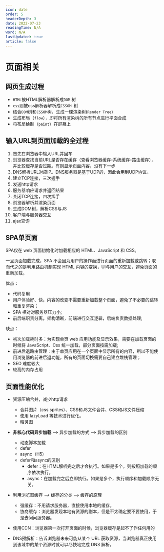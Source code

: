 ```yaml
---
icon: date
order: 5
headerDepth: 3
date: 2022-07-23
readingTime: N/A
word: N/A
lastUpdated: true
article: false
---
```

# 页面相关

## 网页生成过程

- `HTML`被HTML解析器解析成`DOM` 树
- `css`则被css解析器解析成`CSSOM `树
- 结合`DOM`树和`CSSOM`树，生成一棵渲染树(`Render Tree`)
- 生成布局（`flow`），即将所有渲染树的所有节点进行平面合成
- 将布局绘制（`paint`）在屏幕上

## 输入URL到页面加载的全过程

1. 首先在浏览器中输入URL并回车
2. 浏览器查找当前URL是否存在缓存（查看浏览器缓存-系统缓存-路由缓存），并比较缓存是否过期。有则显示页面内容，没有下一步
3. DNS解析URL对应IP。DNS服务器是基于UDP的，因此会用到UDP协议。
4. 建立TCP连接，三次握手
5. 发送http请求
6. 服务器响应请求并返回结果
7. 关闭TCP连接，四次挥手
8. 浏览器解析并渲染页面
9. 生成DOM树，解析CSS与JS
10. 客户端与服务器交互
11. ajax查询

## SPA单页面

SPA仅在 web 页面初始化时加载相应的 HTML、JavaScript 和 CSS。

一旦页面加载完成，SPA 不会因为用户的操作而进行页面的重新加载或跳转；取而代之的是利用路由机制实现 HTML 内容的变换，UI与用户的交互，避免页面的重新加载。

优点：
- 代码复用
- 用户体验好、快，内容的改变不需要重新加载整个页面，避免了不必要的跳转和重复渲染；
- SPA 相对对服务器压力小;
- 前后端职责分离，架构清晰，前端进行交互逻辑，后端负责数据处理;

缺点：

- 初次加载耗时多：为实现单页 web 应用功能及显示效果，需要在加载页面的时候将 JavaScript、Css 统一加载，部分页面按需加载;
- 前进后退路由管理：由于单页应用在一个页面中显示所有的内容，所以不能使用浏览器的前进后退功能，所有的页面切换需要自己建立堆栈管理；
- SEO 难度较大
- 较高的内存占用


## 页面性能优化

- 资源压缩合并，减少http请求
  - 合并图片（css sprites）、CSS和JS文件合并、CSS和JS文件压缩
  - 使用 lazyLoad 等技术进行优化。
  - 精灵图
- **非核心代码异步加载** --> 异步加载的方式 --> 异步加载的区别
  - 动态脚本加载
  - defer
  - async（H5）
  - defer和async的区别
    - defer：在HTML解析完之后才会执行。如果是多个，则按照加载的顺序依次执行。
    - async：在加载完之后立即执行。如果是多个，执行顺序和加载顺序无关。

- 利用浏览器缓存 --> 缓存的分类 --> 缓存的原理
  - 强缓存：不用请求服务器，直接使用本地的缓存。
  - 协商缓存：浏览器发现本地有资源的副本，但是不太确定要不要使用，于是去问问服务器。

- 使用CDN：浏览器第一次打开页面的时候，浏览器缓存是起不了作任何用的

- DNS预解析：告诉浏览器未来可能从某个 URL 获取资源，当浏览器真正使用到该域中的某个资源时就可以尽快地完成 DNS 解析。